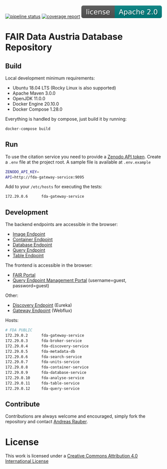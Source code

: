 [![pipeline status](https://gitlab.phaidra.org/fair-data-austria-db-repository/fda-services/badges/master/pipeline.svg)](https://gitlab.phaidra.org/fair-data-austria-db-repository/fda-services/-/commits/master)
[![coverage report](https://gitlab.phaidra.org/fair-data-austria-db-repository/fda-services/badges/master/coverage.svg)](https://gitlab.phaidra.org/fair-data-austria-db-repository/fda-services/-/commits/master)
[![license](.gitlab/license.svg)](https://opensource.org/licenses/Apache-2.0)

# FAIR Data Austria Database Repository

## Build

Local development minimum requirements:

- Ubuntu 18.04 LTS (Rocky Linux is also supported)
- Apache Maven 3.0.0
- OpenJDK 11.0.0
- Docker Engine 20.10.0
- Docker Compose 1.28.0

Everything is handled by compose, just build it by running:

```bash
docker-compose build
```

## Run

To use the citation service you need to provide a
[Zenodo API token](https://zenodo.org/account/settings/applications/tokens/new/). Create a `.env` file at the project
root. A sample file is available at `.env.example`

```bash
ZENODO_API_KEY=
API=http://fda-gateway-service:9095
```

Add to your `/etc/hosts` for executing the tests:

```bash
172.29.0.6      fda-gateway-service
```

## Development

The backend endpoints are accessible in the browser:

- [Image Endpoint](http://localhost:9091/swagger-ui/)
- [Container Endpoint](http://localhost:9091/swagger-ui/)
- [Database Endpoint](http://localhost:9092/swagger-ui/)
- [Query Endpoint](http://localhost:9093/swagger-ui/)
- [Table Endpoint](http://localhost:9094/swagger-ui/)

The frontend is accessible in the browser:

- [FAIR Portal](http://localhost:3000)
- [Query Endpoint Management Portal](http://localhost:15672) (username=guest, password=guest)

Other:

- [Discovery Endpoint](http://localhost:9090/) (Eureka)
- [Gateway Endpoint](http://localhost:9095/swagger-ui/) (Webflux)

Hosts:

```bash
# FDA PUBLIC
172.29.0.2      fda-gateway-service
172.29.0.3      fda-broker-service
172.29.0.4      fda-discovery-service
172.29.0.5      fda-metadata-db
172.29.0.6      fda-search-service
172.29.0.7      fda-units-service
172.29.0.8      fda-container-service
172.29.0.9      fda-database-service
172.29.0.10     fda-analyse-service
172.29.0.11     fda-table-service
172.29.0.12     fda-query-service

```

## Contribute

Contributions are always welcome and encouraged, simply fork the repository and
contact [Andreas Rauber](http://www.ifs.tuwien.ac.at/~andi/).

# License

This work is licensed under
a [Creative Commons Attribution 4.0 International License](http://creativecommons.org/licenses/by/4.0/)